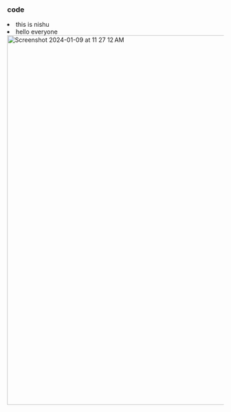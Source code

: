 <h3>code</h3> 
<li>this is nishu</li>
<li>hello everyone</li>
<img width="861" alt="Screenshot 2024-01-09 at 11 27 12 AM" src="https://github.com/nishusingh26/NishuRepo/assets/79636190/c3e3431c-e7e7-417a-90a1-9365ea10d382">
